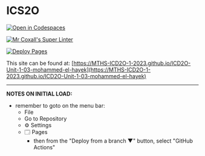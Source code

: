 # ICS2O

[![Open in Codespaces](https://classroom.github.com/assets/launch-codespace-7f7980b617ed060a017424585567c406b6ee15c891e84e1186181d67ecf80aa0.svg)](https://classroom.github.com/open-in-codespaces?assignment_repo_id=13871627)

[![Mr Coxall's Super Linter](https://github.com/MTHS-ICD2O-1-2023/ICD2O-Unit-1-03-mohammed-el-hayek/workflows/Mr%20Coxall's%20Super%20Linter/badge.svg)](https://github.com/MTHS-ICD2O-1-2023/ICD2O-Unit-1-03-mohammed-el-hayek/actions)

[![Deploy Pages](https://github.com/MTHS-ICD2O-1-2023/ICD2O-Unit-1-03-mohammed-el-hayek/workflows/Deploy%20Pages/badge.svg)](https://github.com/MTHS-ICD2O-1-2023/ICD2O-Unit-1-03-mohammed-el-hayek/actions)

This site can be found at: [https://MTHS-ICD2O-1-2023.github.io/ICD2O-Unit-1-03-mohammed-el-hayek](https://MTHS-ICD2O-1-2023.github.io/ICD2O-Unit-1-03-mohammed-el-hayek)

---

**NOTES ON INITIAL LOAD:**
- remember to goto on the menu bar:
  - File
  - Go to Repository
  - ⚙ Settings
  - 🗔 Pages
    - then from the "Deploy from a branch ▼" button, select "GitHub Actions"
